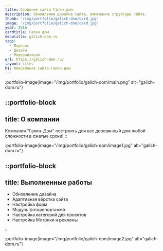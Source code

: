 ```yaml
---
title: Создание сайта Галич дом
description: Обновление дизайна сайта, изменение структуры сайта. 
thumb: '/img/portfolio/galich-dom/card.jpg'
image: '/img/portfolio/galich-dom/card.jpg'
year: 2016
cardtitle: Галич дом
menutitle: galich-dom.ru
tags:
  - Перенос
  - Дизайн
  - Модернизация
url: https://galich-dom.ru/
layout: sites
h1: Обновление сайта Галич дом
---
```



:portfolio-image{image="/img/portfolio/galich-dom/main.png" alt="galich-dom.ru"}

::portfolio-block
---
title: О компании
---
Компания "Галич-Дом" построить для вас деревянный дом любой сложности в сжатые сроки!
::

:portfolio-image{image="/img/portfolio/galich-dom/image1.jpg" alt="galich-dom.ru"}

::portfolio-block
---
title: Выполненные работы
---

- Обновление дизайна
- Адаптивная вёрстка сайта
- Настройка форм
- Модуль фоторепортажей
- Настройка категорий для проектов
- Настройка Метрики и рекламы

::

:portfolio-image{image="/img/portfolio/galich-dom/image2.jpg" alt="galich-dom.ru"}